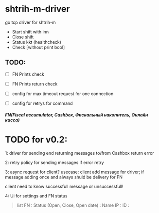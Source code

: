 # shtrih-m-driver

go tcp driver for shtrih-m

- Start shift with inn
- Close shift
- Status kkt (healthcheck)
- Check [without print bool]

## TODO:

- [ ] FN Prints check
- [ ] FN Prints return check

- [ ] config for max timeout request for one connection
- [ ] config for retrys for command

#### *FN(Fiscal accumulator, Cashbox, Фискальный накопитель, Онлайн касса)*

# TODO for v0.2:

1: driver for sending end returning messages to/from Cashbox return error

2: retry policy for sending messages if error retry

3: async request for client? usecase:
client add message for driver; if message adding once and always shuld be delivery for FN

client need to know successfull message or unsuccessfull!

4: Ui for settings and FN status
>
> list FN : Status (Open, Close, Open date) : Name IP : ID : 

